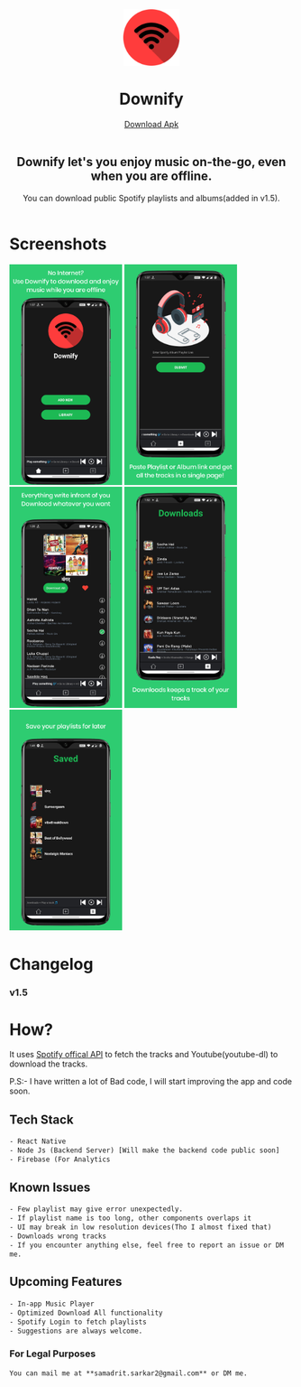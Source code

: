<div style="text-align:center">
<img src='src/assets/homeLogo.png' width='100'>
<h1><strong>Downify</strong></h1>

</div>

<div align='center' >
<a href="https://github.com/samadritsarkar2/spotifyDown/blob/main/release/spotifyDown.apk?raw=true" >
Download Apk
</a>
 </div>
<br>
<div align='center'>
    <h2 >
    Downify let's you enjoy music on-the-go, even when you are offline.
    </h2>
You can download public Spotify playlists and albums(added in v1.5).
</div>
<br>

# Screenshots

<div>
    <img src="screenshots/1.png" width="200" />
    <img src="screenshots/2.png" width="200" />
    <img src="screenshots/3.png" width="200" />
    <img src="screenshots/4.png" width="200" />
    <img src="screenshots/5.png" width="200" />
</div>

# Changelog

### v1.5

# How?

It uses <a href="https://developer.spotify.com/">Spotify offical API</a> to fetch the tracks and Youtube(youtube-dl) to download the tracks.

P.S:- I have written a lot of Bad code, I will start improving the app and code soon.

## Tech Stack

    - React Native
    - Node Js (Backend Server) [Will make the backend code public soon]
    - Firebase (For Analytics

## Known Issues

    - Few playlist may give error unexpectedly.
    - If playlist name is too long, other components overlaps it
    - UI may break in low resolution devices(Tho I almost fixed that)
    - Downloads wrong tracks
    - If you encounter anything else, feel free to report an issue or DM me.

## Upcoming Features

    - In-app Music Player
    - Optimized Download All functionality
    - Spotify Login to fetch playlists
    - Suggestions are always welcome.

### For Legal Purposes

    You can mail me at **samadrit.sarkar2@gmail.com** or DM me.
